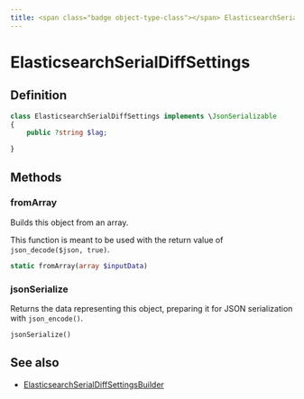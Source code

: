 ```yaml
---
title: <span class="badge object-type-class"></span> ElasticsearchSerialDiffSettings
---
```

# <span class="badge object-type-class"></span> ElasticsearchSerialDiffSettings

## Definition

```php
class ElasticsearchSerialDiffSettings implements \JsonSerializable
{
    public ?string $lag;

}
```
## Methods

### <span class="badge object-method"></span> fromArray

Builds this object from an array.

This function is meant to be used with the return value of `json_decode($json, true)`.

```php
static fromArray(array $inputData)
```

### <span class="badge object-method"></span> jsonSerialize

Returns the data representing this object, preparing it for JSON serialization with `json_encode()`.

```php
jsonSerialize()
```

## See also

 * <span class="badge builder"></span> [ElasticsearchSerialDiffSettingsBuilder](./builder-ElasticsearchSerialDiffSettingsBuilder.md)
